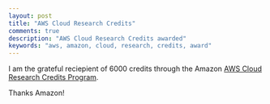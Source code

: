 ```yaml
---
layout: post
title: "AWS Cloud Research Credits"
comments: true
description: "AWS Cloud Research Credits awarded"
keywords: "aws, amazon, cloud, research, credits, award"
---
```


I am the grateful reciepient of 6000 credits through the Amazon [AWS Cloud Research Credits Program](https://aws.amazon.com/research-credits/).

Thanks Amazon!
